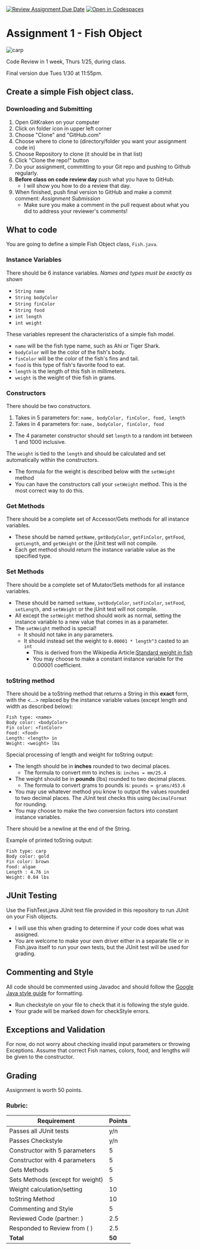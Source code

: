 [![Review Assignment Due Date](https://classroom.github.com/assets/deadline-readme-button-24ddc0f5d75046c5622901739e7c5dd533143b0c8e959d652212380cedb1ea36.svg)](https://classroom.github.com/a/3KlXVSr3)
[![Open in Codespaces](https://classroom.github.com/assets/launch-codespace-7f7980b617ed060a017424585567c406b6ee15c891e84e1186181d67ecf80aa0.svg)](https://classroom.github.com/open-in-codespaces?assignment_repo_id=13504199)
# Assignment 1 - Fish Object


![carp](https://github.com/ICSatKCC/A1-Simple-Java-Object-Template/assets/279775/f2157d0d-98fb-48a3-bbc7-acf74a7c7d2f)

Code Review in 1 week, Thurs 1/25, during class.

Final version due Tues 1/30 at 11:55pm.

## Create a simple Fish object class. 


### Downloading and Submitting
 1. Open GitKraken on your computer
 2. Click on folder icon in upper left corner
 3. Choose "Clone" and "GitHub.com"
 4. Choose where to clone to (directory/folder you want your assignment code in)
 5. Choose Repository to clone (it should be in that list)
 6. Click "Clone the repo!" button
 5. Do your assignment, committing to your Git repo and pushing to Github regularly. 
 6.  **Before class on code review day** push what you have to GitHub.
     - I will show you how to do a review that day.
 7. When finished, push final version to GitHub and make a commit comment: *Assignment Submission*
    - Make sure you make a comment in the pull request about what you did to address your reviewer's comments!

## What to code
You are going to define a simple Fish Object class, `Fish.java`.

### Instance Variables
There should be 6 instance variables. *Names and types must be exactly as shown*
  * `String name`
  * `String bodyColor`
  * `String finColor`
  * `String food`
  * `int length`
  * `int weight`
  
These variables represent the characteristics of a simple fish model.  
  - `name` will be the fish type name, such as Ahi or Tiger Shark. 
  - `bodyColor` will be the color of the fish's body. 
  - `finColor` will be the color of the fish's fins and tail. 
  - `food` is this type of fish's favorite food to eat.
  - `length` is the length of this fish in millimeters.
  - `weight` is the weight of thie fish in grams.

### Constructors 
There should be two constructors.
 1. Takes in 5 parameters for: ```name, bodyColor, finColor, food, length```
 2. Takes in 4 parameters for: ```name, bodyColor, finColor, food```
   - The 4 parameter constructor should set ```length``` to a random int between 1 and 1000 inclusive. 
  
The ```weight``` is tied to the `length` and should be calculated and set automatically within the constructors. 
 - The formula for the weight is described below with the `setWeight` method
 - You can have the constructors call your `setWeight` method. This is the most correct way to do this.
   
### Get Methods
There should be a complete set of Accessor/Gets methods for all instance variables. 
 - These should be named `getName`, `getBodyColor`, `getFinColor`, `getFood`, `getLength`, and `getWeight` or the jUnit test will not compile.
 - Each get method should return the instance variable value as the specified type. 

### Set Methods
There should be a complete set of Mutator/Sets methods for all instance variables. 
  - These should be named `setName`, `setBodyColor`, `setFinColor`, `setFood`, `setLength`, and `setWeight` or the jUnit test will not compile.
  - All except the `setWeight` method should work as normal, setting the instance variable to a new value that comes in as a parameter.
  - The `setWeight` method is special!
     - It should not take in any parameters.
     - It should instead set the weight to `0.00001 * length^3` casted to an `int`
        - This is derived from the Wikipedia Article:[Standard weight in fish](https://en.wikipedia.org/wiki/Standard_weight_in_fish)
        - You may choose to make a constant instance variable for the 0.00001 coefficient.

### toString method
There should be a toString method that returns a String in this **exact** form, with the <...> replaced by the instance variable values (except length and 
width as described below):
```
Fish type: <name>
Body color: <bodyColor>
Fin color: <finColor>
Food: <food>
Length: <length> in
Weight: <weight> lbs

```
Special processing of length and weight for toString output:
- The length should be in **inches** rounded to two decimal places.
   - The formula to convert mm to inches is: `inches = mm/25.4`
- The weight should be in **pounds** (lbs) rounded to two decimal places.
   - The formula to convert grams to pounds is: `pounds = grams/453.6`
- You may use whatever method you know to output the values rounded to two decimal places. The JUnit test checks this using `DecimalFormat` for rounding.
- You may choose to make the two conversion factors into constant instance variables.

There should be a newline at the end of the String.

Example of printed toString output:

```
Fish type: carp
Body color: gold
Fin color: brown
Food: algae
Length : 4.76 in
Weight: 0.04 lbs

```


## JUnit Testing

Use the FishTest.java JUnit test file provided in this repository to run JUnit on your Fish objects. 
 - I will use this when grading to determine if your code does what was assigned.
 - You are welcome to make your own driver either in a separate file or in Fish.java itself to run your own tests, but the JUnit test will be used for grading.

## Commenting and Style

All code should be commented using Javadoc and should follow the [Google Java style guide](https://google.github.io/styleguide/javaguide.html) for formatting.
  - Run checkstyle on your file to check that it is following the style guide.
  - Your grade will be marked down for checkStyle errors.

## Exceptions and Validation

For now, do not worry about checking invalid input parameters or throwing Exceptions. Assume that correct Fish names, colors, food, and lengths will be given to the constructor.

## Grading

Assignment is worth 50 points.

### Rubric:

| Requirement | Points |
| --- | --- |
| Passes all JUnit tests | y/n | 
| Passes Checkstyle | y/n |
| Constructor with 5 parameters | 5 |
| Constructor with 4 parameters |5 |
| Gets Methods | 5 |
| Sets Methods (except for weight) | 5 |
| Weight calculation/setting | 10 |
| toString Method | 10 |
| Commenting and Style |  5 |
| Reviewed Code (partner:    ) | 2.5 |
| Responded to Review from (     ) | 2.5 |
| **Total** | **50** |

